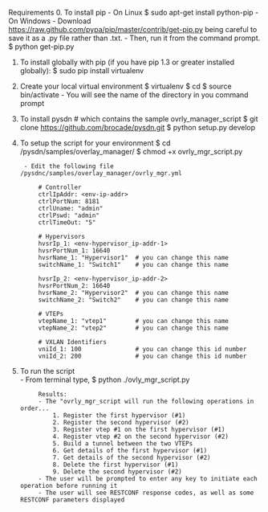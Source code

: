 Requirements
0. To install pip
        - On Linux
            $ sudo apt-get install python-pip
        - On Windows
            - Download https://raw.github.com/pypa/pip/master/contrib/get-pip.py being careful to save it 
              as a .py file rather than .txt. 
            - Then, run it from the command prompt.
            $ python get-pip.py
                
1. To install globally with pip (if you have pip 1.3 or greater installed globally):
        $ sudo pip install virtualenv

2. Create your local virtual environment
        $ virtualenv <give-it-a-name>
        $ cd <your-name-dir>
        $ source bin/activate
        - You will see the name of the directory in you command prompt
        
                
3. To install pysdn # which contains the sample ovrly_manager_script
        $ git clone https://github.com/brocade/pysdn.git
        $ python setup.py develop
        
4. To setup the script for your environment
        $ cd /pysdn/samples/overlay_manager/
        $ chmod +x ovrly_mgr_script.py

        - Edit the following file /pysdnc/samples/overlay_manager/ovrly_mgr.yml

            # Controller
            ctrlIpAddr: <env-ip-addr>
            ctrlPortNum: 8181
            ctrlUname: "admin"
            ctrlPswd: "admin"
            ctrlTimeOut: "5"
            
            # Hypervisors
            hvsrIp_1: <env-hypervisor_ip-addr-1>
            hvsrPortNum_1: 16640
            hvsrName_1: "Hypervisor1"  # you can change this name 
            switchName_1: "Switch1"    # you can change this name
            
            hvsrIp_2: <env-hypervisor_ip-addr-2>
            hvsrPortNum_2: 16640
            hvsrName_2: "Hypervisor2"  # you can change this name
            switchName_2: "Switch2"    # you can change this name
            
            # VTEPs
            vtepName_1: "vtep1"        # you can change this name
            vtepName_2: "vtep2"        # you can change this name
            
            # VXLAN Identifiers
            vniId_1: 100               # you can change this id number
            vniId_2: 200               # you can change this id number

5. To run the script        
        - From terminal type, 
            $ python ./ovly_mgr_script.py
            
            Results:
            - The "ovrly_mgr_script will run the following operations in order...
                1. Register the first hypervisor (#1)
                2. Register the second hypervisor (#2)
                3. Register vtep #1 on the first hypervisor (#1)
                4. Register vtep #2 on the second hypervisor (#2)
                5. Build a tunnel between the two VTEPs
                6. Get details of the first hypervisor (#1)
                7. Get details of the second hypervisor (#2)
                8. Delete the first hypervisor (#1)
                9. Delete the second hypervisor (#2)
            - The user will be prompted to enter any key to initiate each operation before running it
            - The user will see RESTCONF response codes, as well as some RESTCONF parameters displayed 
        
        
        
        


